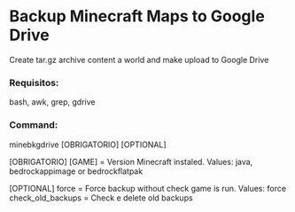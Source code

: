 # Backup Minecraft Maps to Google Drive
Create tar.gz archive content a world and make upload to Google Drive

### Requisitos:
bash, awk, grep, gdrive

### Command:
minebkgdrive [OBRIGATORIO] [OPTIONAL]

[OBRIGATORIO]
[GAME] = Version Minecraft instaled. Values: java, bedrockappimage or bedrockflatpak

[OPTIONAL]
force = Force backup without check game is run. Values: force
check_old_backups = Check e delete old backups
